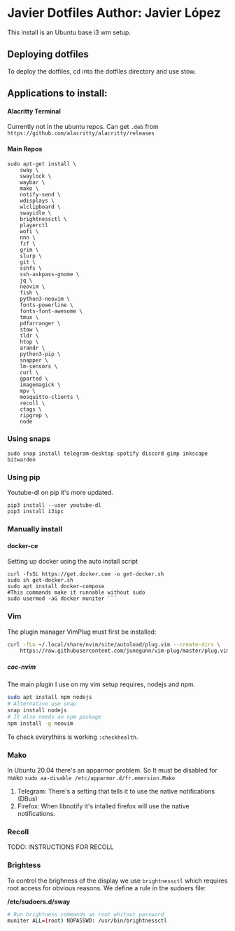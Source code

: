 # Javier Dotfiles Author: Javier López

This install is an Ubuntu base i3 wm setup.

## Deploying dotfiles
To deploy the dotfiles, cd into the dotfiles directory and use stow. 

## Applications to install:

#### Alacritty Terminal

Currently not in the ubuntu repos. Can get `.deb` from `https://github.com/alacritty/alacritty/releases`

#### Main Repos

```
sudo apt-get install \
    sway \
    swaylock \
    waybar \
    mako \
    notify-send \
    wdisplays \
    wlclipboard \
    swayidle \
    brightnessctl \
    playerctl
    wofi \
    nnn \
    fzf \
    grim \
    slurp \
    git \
    sshfs \
    ssh-askpass-gnome \
    jq \
    neovim \
    fish \ 
    python3-neovim \
    fonts-powerline \
    fonts-font-awesome \
    tmux \
    pdfarranger \
    stow \
    tldr \
    htop \
    arandr \
    python3-pip \
    snapper \
    lm-sensors \
    curl \
    gparted \
    imagemagick \
    mpv \
    mosquitto-clients \
    recoll \
    ctags \
    ripgrep \
    node 
```

### Using snaps

```
sudo snap install telegram-desktop spotify discord gimp inkscape bitwarden
```

### Using pip
Youtube-dl on pip it's more updated.

```
pip3 install --user youtube-dl
pip3 install i3ipc
```

### Manually install

#### docker-ce

Setting up docker using the auto install script

```
curl -fsSL https://get.docker.com -o get-docker.sh
sudo sh get-docker.sh
sudo apt install docker-compose
#This commands make it runnable without sudo
sudo usermod -aG docker muniter ```
```
### Vim
The plugin manager VimPlug must first be installed:

```bash
curl -fLo ~/.local/share/nvim/site/autoload/plug.vim --create-dirs \
    https://raw.githubusercontent.com/junegunn/vim-plug/master/plug.vim
```

##### coc-nvim

The main plugin I use on my vim setup requires, nodejs and npm.

```bash
sudo apt install npm nodejs
# Alternative use snap
snap install nodejs 
# It also needs an npm package
npm install -g neovim
```

To check everythins is working `:checkhealth`.

### Mako

In Ubuntu 20.04 there's an apparmor problem. So It must be disabled for mako `sudo aa-disable /etc/apparmor.d/fr.emersion.Mako`

1. Telegram: There's a setting that tells it to use the native notifications (DBus)
1. Firefox: When libnotify it's intalled firefox will use the native notifications.

### Recoll

TODO: INSTRUCTIONS FOR RECOLL

### Brightess

To control the brighness of the display we use `brightnessctl` which requires root access for obvious reasons. We define a rule in the sudoers file:

**/etc/sudoers.d/sway**

```bash
# Run brightness commands as root whitout password
muniter ALL=(root) NOPASSWD: /usr/bin/brightnessctl
```
